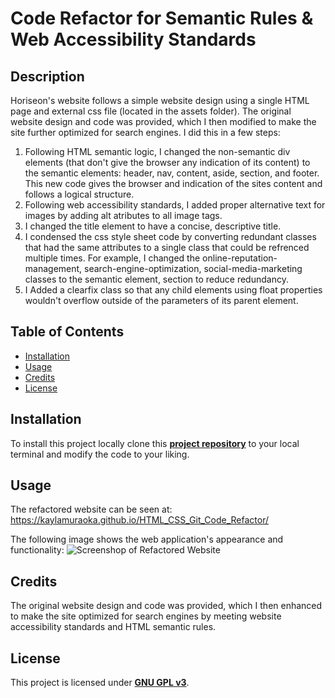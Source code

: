 # Code Refactor for Semantic Rules & Web Accessibility Standards

## Description

Horiseon's website follows a simple website design using a single HTML page and external css file (located in the assets folder). The original website design and code was provided, which I then modified to make the site further optimized for search engines.
I did this in a few steps:

1. Following HTML semantic logic, I changed the non-semantic div elements (that don't give the browser any indication of its content) to the semantic elements: header, nav, content, aside, section, and footer. This new code gives the browser and indication of the sites content and follows a logical structure.
1. Following web accessibility standards, I added proper alternative text for images by adding alt atributes to all image tags.
1. I changed the title element to have a concise, descriptive title.
1. I condensed the css style sheet code by converting redundant classes that had the same attributes to a single class that could be refrenced multiple times. For example, I changed the online-reputation-management, search-engine-optimization, social-media-marketing classes to the semantic element, section to reduce redundancy.
1. I Added a clearfix class so that any child elements using float properties wouldn't overflow outside of the parameters of its parent element.

## Table of Contents

- [Installation](#installation)
- [Usage](#usage)
- [Credits](#credits)
- [License](#license)

## Installation

To install this project locally clone this [**project repository**](https://github.com/kaylamuraoka/HTML_CSS_Git_Code_Refactor) to your local terminal and modify the code to your liking.

## Usage

The refactored website can be seen at: https://kaylamuraoka.github.io/HTML_CSS_Git_Code_Refactor/

The following image shows the web application's appearance and functionality:
![Screenshop of Refactored Website](./screencapture_of_website.png)

## Credits

The original website design and code was provided, which I then enhanced to make the site optimized for search engines by meeting website accessibility standards and HTML semantic rules.

## License

This project is licensed under [**GNU GPL v3**](https://choosealicense.com/licenses/gpl-3.0/).
